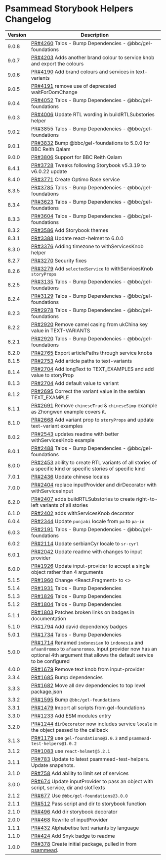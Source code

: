 # Psammead Storybook Helpers Changelog

<!-- prettier-ignore -->
| Version | Description |
|---------|-------------|
| 9.0.8 | [PR#4260](https://github.com/bbc/psammead/pull/4260) Talos - Bump Dependencies - @bbc/gel-foundations |
| 9.0.7 | [PR#4203](https://github.com/bbc/psammead/pull/4203) Adds another brand colour to service knob and export the colours |
| 9.0.6 | [PR#4190](https://github.com/bbc/psammead/pull/4190) Add brand colours and services in text-variants |
| 9.0.5 | [PR#4191](https://github.com/bbc/psammead/pull/4191) remove use of deprecated waitForDomChange |
| 9.0.4 | [PR#4052](https://github.com/bbc/psammead/pull/4052) Talos - Bump Dependencies - @bbc/gel-foundations |
| 9.0.3 | [PR#4006](https://github.com/bbc/psammead/pull/4006) Update RTL wording in buildRTLSubstories helper |
| 9.0.2 | [PR#3855](https://github.com/bbc/psammead/pull/3855) Talos - Bump Dependencies - @bbc/gel-foundations |
| 9.0.1 | [PR#3832](https://github.com/bbc/psammead/pull/3832) Bump @bbc/gel-foundations to 5.0.0 for BBC Reith Qalam |
| 9.0.0 | [PR#3806](https://github.com/bbc/psammead/pull/3806) Support for BBC Reith Qalam |
| 8.4.1 | [PR#3728](https://github.com/bbc/psammead/pull/3728) Tweaks following Storybook v5.3.19 to v6.0.22 update |
| 8.4.0 | [PR#3771](https://github.com/bbc/psammead/pull/3771) Create Optimo Base service |
| 8.3.5 | [PR#3785](https://github.com/bbc/psammead/pull/3785) Talos - Bump Dependencies - @bbc/gel-foundations |
| 8.3.4 | [PR#3623](https://github.com/bbc/psammead/pull/3623) Talos - Bump Dependencies - @bbc/gel-foundations |
| 8.3.3 | [PR#3604](https://github.com/bbc/psammead/pull/3604) Talos - Bump Dependencies - @bbc/gel-foundations |
| 8.3.2 | [PR#3586](https://github.com/bbc/psammead/pull/3586) Add Storybook themes |
| 8.3.1 | [PR#3388](https://github.com/bbc/psammead/pull/3388) Update react-helmet to 6.0.0 |
| 8.3.0 | [PR#3376](https://github.com/bbc/psammead/pull/3376) Adding timezone to withServicesKnob helper |
| 8.2.7 | [PR#3270](https://github.com/bbc/psammead/pull/3270) Security fixes |
| 8.2.6 | [PR#3279](https://github.com/bbc/psammead/pull/3279) Add `selectedService` to withServicesKnob `storyProps` |
| 8.2.5 | [PR#3135](https://github.com/bbc/psammead/pull/3135) Talos - Bump Dependencies - @bbc/gel-foundations |
| 8.2.4 | [PR#3129](https://github.com/bbc/psammead/pull/3129) Talos - Bump Dependencies - @bbc/gel-foundations |
| 8.2.3 | [PR#2978](https://github.com/bbc/psammead/pull/2978) Talos - Bump Dependencies - @bbc/gel-foundations |
| 8.2.2 | [PR#2920](https://github.com/bbc/psammead/pull/2920) Remove camel casing from ukChina key value in TEXT-VARIANTS |
| 8.2.1 | [PR#2920](https://github.com/bbc/psammead/pull/2920) Talos - Bump Dependencies - @bbc/gel-foundations |
| 8.2.0 | [PR#2765](https://github.com/bbc/psammead/pull/2765) Export articlePaths through service knobs |
| 8.1.5 | [PR#2753](https://github.com/bbc/psammead/pull/2753) Add article paths to text-variants |
| 8.1.4 | [PR#2704](https://github.com/bbc/psammead/pull/2704) Add longText to TEXT_EXAMPLES and add value to storyProp |
| 8.1.3 | [PR#2704](https://github.com/bbc/psammead/pull/2704) Add default value to variant |
| 8.1.2 | [PR#2695](https://github.com/bbc/psammead/pull/2695) Correct the variant value in the serbian TEXT_EXAMPLE  |
| 8.1.1 | [PR#2691](https://github.com/bbc/psammead/pull/2691) Remove `chineseTrad` & `chineseSimp` example as Zhongwen example covers it.  |
| 8.1.0 | [PR#2668](https://github.com/bbc/psammead/pull/2668) Add variant prop to `storyProps` and update text-variant examples |
| 8.0.2 | [PR#2543](https://github.com/bbc/psammead/pull/2543) updates readme with better withServicesKnob example |
| 8.0.1 | [PR#2488](https://github.com/bbc/psammead/pull/2488) Talos - Bump Dependencies - @bbc/gel-foundations |
| 8.0.0 | [PR#2453](https://github.com/bbc/psammead/pull/2453) ability to create RTL variants of all stories of a specific kind or specific stories of specific kind |
| 7.0.1 | [PR#2436](https://github.com/bbc/psammead/pull/2436) Update chinese locales |
| 7.0.0 | [PR#2404](https://github.com/bbc/psammead/pull/2404) replace inputProvider and dirDecorator with withServicesInput |
| 6.2.0 | [PR#2407](https://github.com/bbc/psammead/pull/2407) adds buildRTLSubstories to create right-to-left variants of all stories |
| 6.1.0 | [PR#2402](https://github.com/bbc/psammead/pull/2402) adds withServicesKnob decorator |
| 6.0.4 | [PR#2344](https://github.com/bbc/psammead/pull/2344) Update `punjabi` locale from `pa` to `pa-in` |
| 6.0.3 | [PR#2191](https://github.com/bbc/psammead/pull/2191) Talos - Bump Dependencies - @bbc/gel-foundations |
| 6.0.2 | [PR#2114](https://github.com/bbc/psammead/pull/2114) Update serbianCyr locale to `sr-cyrl`|
| 6.0.1 | [PR#2042](https://github.com/bbc/psammead/pull/1926) Update readme with changes to input provider |
| 6.0.0 | [PR#1926](https://github.com/bbc/psammead/pull/1926) Update input-provider to accept a single object rather than 4 arguments |
| 5.1.5 | [PR#1960](https://github.com/bbc/psammead/pull/1960) Change <React.Fragment> to <> |
| 5.1.4 | [PR#1931](https://github.com/bbc/psammead/pull/1931) Talos - Bump Dependencies |
| 5.1.3 | [PR#1826](https://github.com/bbc/psammead/pull/1826) Talos - Bump Dependencies |
| 5.1.2 | [PR#1804](https://github.com/bbc/psammead/pull/1804) Talos - Bump Dependencies |
| 5.1.1 | [PR#1803](https://github.com/bbc/psammead/pull/1803/) Patches broken links on badges in documentation |
| 5.1.0 | [PR#1794](https://github.com/bbc/psammead/pull/1794) Add david dependency badges |
| 5.0.1 | [PR#1734](https://github.com/bbc/psammead/pull/1734) Talos - Bump Dependencies |
| 5.0.0 | [PR#1714](https://github.com/bbc/psammead/pull/1714) Renamed `indonesian` to `indonesia` and `afaanOromoo` to `afaanoromoo`.  Input provider now has an optional 4th argument that allows the default service to be configured |
| 4.0.0 | [PR#1679](https://github.com/bbc/psammead/pull/1679) Remove text knob from input-provider |
| 3.3.4 | [PR#1685](https://github.com/bbc/psammead/pull/1685) Bump dependencies |
| 3.3.3 | [PR#1682](https://github.com/bbc/psammead/pull/1682) Move all dev dependencies to top level package.json |
| 3.3.2 | [PR#1595](https://github.com/bbc/psammead/pull/1595) Bump `@bbc/gel-foundations` |
| 3.3.1 | [PR#1479](https://github.com/bbc/psammead/pull/1479) Import all scripts from gel-foundations |
| 3.3.0 | [PR#1233](https://github.com/bbc/psammead/pull/1233) Add ESM modules entry |
| 3.2.0 | [PR#1244](https://github.com/bbc/psammead/pull/1244) `dirDecorator` now includes service `locale` in the object passed to the callback |
| 3.1.3 | [PR#1179](https://github.com/bbc/psammead/pull/1179) use `gel-foundations@3.0.3` and `psammead-test-helpers@1.0.2`|
| 3.1.2 | [PR#1083](https://github.com/bbc/psammead/pull/1083) use `react-helmet@5.2.1` |
| 3.1.1 | [PR#783](https://github.com/bbc/psammead/pull/783) Update to latest psammead-test-helpers. Update snapshots. |
| 3.1.0 | [PR#758](https://github.com/bbc/psammead/pull/758) Add ability to limit set of services |
| 3.0.0 | [PR#674](https://github.com/bbc/psammead/pull/674) Update inputProvider to pass an object with script, service, dir and slotTexts |
| 2.1.2 | [PR#677](https://github.com/bbc/psammead/pull/677) Use `@bbc/gel-foundations@3.0.0` |
| 2.1.1 | [PR#512](https://github.com/bbc/psammead/pull/512) Pass script and dir to storybook function |
| 2.1.0 | [PR#496](https://github.com/bbc/psammead/pull/496) Add dir storybook decorator |
| 2.0.0 | [PR#468](https://github.com/bbc/psammead/pull/468) Rewrite of inputProvider |
| 1.1.1 | [PR#432](https://github.com/bbc/psammead/pull/432) Alphabetise text variants by language |
| 1.1.0 | [PR#424](https://github.com/bbc/psammead/pull/424) Add Snyk badge to readme |
| 1.0.0 | [PR#378](https://github.com/bbc/psammead/pull/378) Create initial package, pulled in from [psammead](https://github.com/BBC-News/psammead/blob/latest/CONTRIBUTING.md). |
